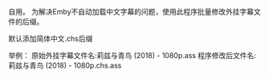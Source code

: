 自用。
为解决Emby不自动加载中文字幕的问题，使用此程序批量修改外挂字幕文件的后缀。

默认添加简体中文.chs后缀

举例：
原始外挂字幕文件名:莉兹与青鸟 (2018) - 1080p.ass
程序修改后文件名:莉兹与青鸟 (2018) - 1080p.chs.ass
